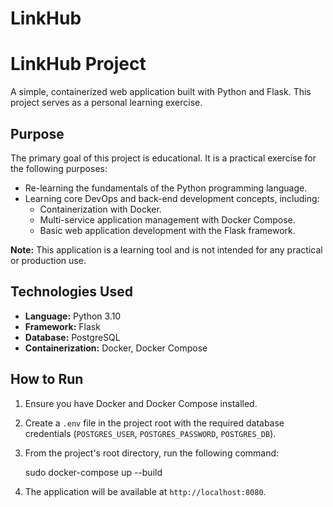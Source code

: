 # LinkHub
# LinkHub Project

A simple, containerized web application built with Python and Flask. This project serves as a personal learning exercise.

## Purpose

The primary goal of this project is educational. It is a practical exercise for the following purposes:

* Re-learning the fundamentals of the Python programming language.
* Learning core DevOps and back-end development concepts, including:
    * Containerization with Docker.
    * Multi-service application management with Docker Compose.
    * Basic web application development with the Flask framework.

**Note:** This application is a learning tool and is not intended for any practical or production use.

## Technologies Used

* **Language:** Python 3.10
* **Framework:** Flask
* **Database:** PostgreSQL
* **Containerization:** Docker, Docker Compose

## How to Run

1.  Ensure you have Docker and Docker Compose installed.
2.  Create a `.env` file in the project root with the required database credentials (`POSTGRES_USER`, `POSTGRES_PASSWORD`, `POSTGRES_DB`).
3.  From the project's root directory, run the following command:

    sudo docker-compose up --build

4.  The application will be available at `http://localhost:8080`.
